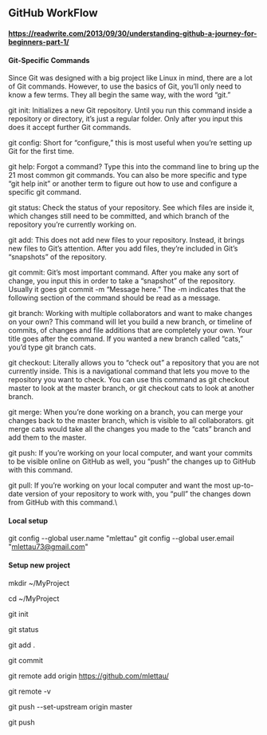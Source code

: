 ## GitHub WorkFlow
#### https://readwrite.com/2013/09/30/understanding-github-a-journey-for-beginners-part-1/

#### Git-Specific Commands
Since Git was designed with a big project like Linux in mind, there are a lot of Git commands. However, to use the basics of Git, you’ll only need to know a few terms. They all begin the same way, with the word “git.”

git init: Initializes a new Git repository. Until you run this command inside a repository or directory, it’s just a regular folder. Only after you input this does it accept further Git commands.

git config: Short for “configure,” this is most useful when you’re setting up Git for the first time.

git help: Forgot a command? Type this into the command line to bring up the 21 most common git commands. You can also be more specific and type “git help init” or another term to figure out how to use and configure a specific git command.

git status: Check the status of your repository. See which files are inside it, which changes still need to be committed, and which branch of the repository you’re currently working on.

git add: This does not add new files to your repository. Instead, it brings new files to Git’s attention. After you add files, they’re included in Git’s “snapshots” of the repository.

git commit: Git’s most important command. After you make any sort of change, you input this in order to take a “snapshot” of the repository. Usually it goes git commit -m “Message here.” The -m indicates that the following section of the command should be read as a message.

git branch: Working with multiple collaborators and want to make changes on your own? This command will let you build a new branch, or timeline of commits, of changes and file additions that are completely your own. Your title goes after the command. If you wanted a new branch called “cats,” you’d type git branch cats.

git checkout: Literally allows you to “check out” a repository that you are not currently inside. This is a navigational command that lets you move to the repository you want to check. You can use this command as git checkout master to look at the master branch, or git checkout cats to look at another branch.

git merge: When you’re done working on a branch, you can merge your changes back to the master branch, which is visible to all collaborators. git merge cats would take all the changes you made to the “cats” branch and add them to the master.

git push: If you’re working on your local computer, and want your commits to be visible online on GitHub as well, you “push” the changes up to GitHub with this command.

git pull: If you’re working on your local computer and want the most up-to-date version of your repository to work with, you “pull” the changes down from GitHub with this command.\


#### Local setup

git config --global user.name "mlettau"
git config --global user.email "mlettau73@gmail.com"


#### Setup new project

mkdir ~/MyProject

cd ~/MyProject

git init

git status

git add .

git commit

git remote add origin https://github.com/mlettau/<Repo>

git remote -v

git push --set-upstream origin master

git push


